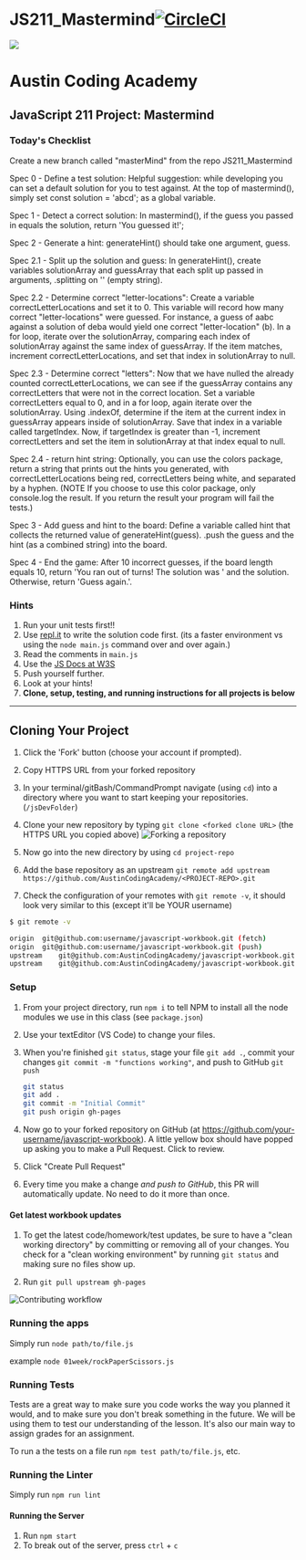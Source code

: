 # JS211_Mastermind[![CircleCI](https://circleci.com/gh/AustinCodingAcademy/javascript-workbook/tree/gh-pages.svg?style=svg)](https://circleci.com/gh/AustinCodingAcademy/javascript-workbook/tree/gh-pages)

![](http://en.gravatar.com/userimage/107370100/a08594145564536138dfaaf072c7b241.png)

# Austin Coding Academy

## JavaScript 211 Project: Mastermind

### Today's Checklist

Create a new branch called "masterMind" from the repo JS211_Mastermind

Spec 0 - Define a test solution: Helpful suggestion: while developing you can set a default solution for you to test against. At the top of mastermind(), simply set const solution = 'abcd'; as a global variable.

Spec 1 - Detect a correct solution: In mastermind(), if the guess you passed in equals the solution, return 'You guessed it!';

Spec 2 - Generate a hint: generateHint() should take one argument, guess.

Spec 2.1 - Split up the solution and guess: In generateHint(), create variables solutionArray and guessArray that each split up passed in arguments, .splitting on '' (empty string).

Spec 2.2 - Determine correct "letter-locations": Create a variable correctLetterLocations and set it to 0. This variable will record how many correct "letter-locations" were guessed. For instance, a guess of aabc against a solution of deba would yield one correct "letter-location" (b). In a for loop, iterate over the solutionArray, comparing each index of solutionArray against the same index of guessArray. If the item matches, increment correctLetterLocations, and set that index in solutionArray to null.

Spec 2.3 - Determine correct "letters": Now that we have nulled the already counted correctLetterLocations, we can see if the guessArray contains any correctLetters that were not in the correct location. Set a variable correctLetters equal to 0, and in a for loop, again iterate over the solutionArray. Using .indexOf, determine if the item at the current index in guessArray appears inside of solutionArray. Save that index in a variable called targetIndex. Now, if targetIndex is greater than -1, increment correctLetters and set the item in solutionArray at that index equal to null.

Spec 2.4 - return hint string: Optionally, you can use the colors package, return a string that prints out the hints you generated, with correctLetterLocations being red, correctLetters being white, and separated by a hyphen. (NOTE If you choose to use this color package, only console.log the result. If you return the result your program will fail the tests.)

Spec 3 - Add guess and hint to the board: Define a variable called hint that collects the returned value of generateHint(guess). .push the guess and the hint (as a combined string) into the board.

Spec 4 - End the game: After 10 incorrect guesses, if the board length equals 10, return 'You ran out of turns! The solution was ' and the solution. Otherwise, return 'Guess again.'.

### Hints

1. Run your unit tests first!!
1. Use [repl.it](https://www.repl.it) to write the solution code first. (its a faster environment vs using the `node main.js` command over and over again.)
1. Read the comments in `main.js`
1. Use the [JS Docs at W3S](https://www.w3schools.com/jsref/jsref_split.asp)
1. Push yourself further.
1. Look at your hints!
1. **Clone, setup, testing, and running instructions for all projects is below**

******

## Cloning Your Project

1. Click the 'Fork' button (choose your account if prompted).
1. Copy HTTPS URL from your forked repository
1. In your terminal/gitBash/CommandPrompt navigate (using `cd`) into a directory where you want to start keeping your repositories. (`/jsDevFolder`)
1. Clone your new repository by typing `git clone <forked clone URL>` (the HTTPS
URL you copied above)
  ![Forking a repository](https://docs.google.com/drawings/d/1tYsLHaLo8JRdp0xC1EZrAo0o9Wvv4S5AD937cokVOBk/pub?w=960&h=720)
1. Now go into the new directory by using `cd project-repo`

1. Add the base repository as an upstream
    `git remote add upstream https://github.com/AustinCodingAcademy/<PROJECT-REPO>.git`

1. Check the configuration of your remotes with `git remote -v`, it should look
very similar to this (except it'll be YOUR username)

```bash
$ git remote -v

origin  git@github.com:username/javascript-workbook.git (fetch)
origin  git@github.com:username/javascript-workbook.git (push)
upstream    git@github.com:AustinCodingAcademy/javascript-workbook.git (fetch)
upstream    git@github.com:AustinCodingAcademy/javascript-workbook.git (push)
```

### Setup

1. From your project directory, run `npm i` to tell NPM to install all the
node modules we use in this class (see `package.json`)
1. Use your textEditor (VS Code) to change your files.
1. When you're finished `git status`, stage your file `git add .`, commit your changes `git commit -m "functions working"`, and push to
GitHub `git push`
    ```bash
    git status
    git add .
    git commit -m "Initial Commit"
    git push origin gh-pages
    ```

1. Now go to your forked repository on GitHub (at
  https://github.com/your-username/javascript-workbook). A little yellow box
  should have popped up asking you to make a Pull Request. Click to review.

1. Click "Create Pull Request"

1. Every time you make a change *and push to GitHub*, this PR will automatically
update. No need to do it more than once.

#### Get latest workbook updates

1. To get the latest code/homework/test updates, be sure to have a "clean
working directory" by committing or removing all of your changes. You check for
a "clean working environment" by running `git status` and making sure no files
show up.

1. Run `git pull upstream gh-pages`

![Contributing workflow](https://docs.google.com/drawings/d/1WeKQxOHgPKfwjy_eKtlJO62Fu4XTCWFeqkAh1oIqICM/pub?w=960&h=720)

### Running the apps

Simply run `node path/to/file.js`

example `node 01week/rockPaperScissors.js`

### Running Tests

Tests are a great way to make sure you code works the way you planned it would,
and to make sure you don't break something in the future. We will be using them
to test our understanding of the lesson. It's also our main way to assign grades
for an assignment.

To run a the tests on a file run `npm test path/to/file.js`, etc.

### Running the Linter

Simply run `npm run lint`

#### Running the Server

1. Run `npm start`
1. To break out of the server, press `ctrl` + `c`
